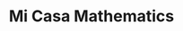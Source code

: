---
title: Mi Casa Mathematics

iframe_path: 2016/2016-Mathematics-Common.Core-(Mi.Casa).pdf
layout: iframe
---